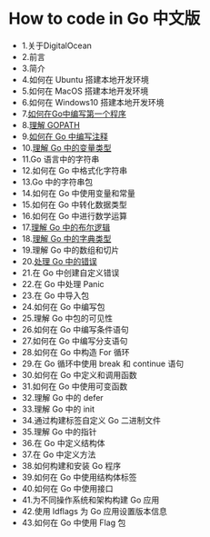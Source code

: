# How to code in Go 中文版

- 1.关于DigitalOcean
- 2.前言
- 3.简介
- 4.如何在 Ubuntu 搭建本地开发环境
- 5.如何在 MacOS 搭建本地开发环境
- 6.如何在 Windows10 搭建本地开发环境
- 7.[如何在Go中编写第一个程序](7.how-to-write-your-first-program.md)
- 8.[理解 GOPATH](8.understanding-the-gopath.md)
- 9.[如何在 Go 中编写注释](9.how-to-write-comments-in-go.md)
- 10.[理解 Go 中的变量类型](10.understanding-data-types-in-go.md)
- 11.Go 语言中的字符串
- 12.如何在 Go 中格式化字符串
- 13.Go 中的字符串包
- 14.如何在 Go 中使用变量和常量
- 15.如何在 Go 中转化数据类型
- 16.如何在 Go 中进行数学运算
- 17.[理解 Go 中的布尔逻辑](17.understanding-boolean-logic-in-go.md)
- 18.[理解 Go 中的字典类型](18.understanding-maps-in-go.md)
- 19.理解 Go 中的数组和切片
- 20.[处理 Go 中的错误](20.handling-errors-in-go.md)
- 21.在 Go 中创建自定义错误
- 22.在 Go 中处理 Panic
- 23.在 Go 中导入包
- 24.如何在 Go 中编写包
- 25.理解 Go 中包的可见性
- 26.如何在 Go 中编写条件语句
- 27.如何在 Go 中编写分支语句
- 28.如何在 Go 中构造 For 循环
- 29.在 Go 循环中使用 break 和 continue 语句
- 30.如何在 Go 中定义和调用函数
- 31.如何在 Go 中使用可变函数
- 32.理解 Go 中的 defer
- 33.理解 Go 中的 init
- 34.通过构建标签自定义 Go 二进制文件
- 35.理解 Go 中的指针
- 36.在 Go 中定义结构体
- 37.在 Go 中定义方法
- 38.如何构建和安装 Go 程序
- 39.如何在 Go 中使用结构体标签
- 40.如何在 Go 中使用接口
- 41.为不同操作系统和架构构建 Go 应用
- 42.使用 Idflags 为 Go 应用设置版本信息
- 43.如何在 Go 中使用 Flag 包
